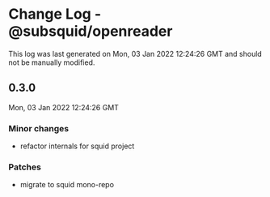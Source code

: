 # Change Log - @subsquid/openreader

This log was last generated on Mon, 03 Jan 2022 12:24:26 GMT and should not be manually modified.

## 0.3.0
Mon, 03 Jan 2022 12:24:26 GMT

### Minor changes

- refactor internals for squid project

### Patches

- migrate to squid mono-repo

